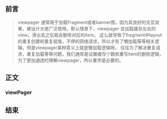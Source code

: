 
## 前言
> viewpager 通常用于加载Fragment或者banner图，因为其良好的交互效果，被设计大佬广泛使用。默认情景下，viewpager 会加载缓存左右的view。滑出去之后就会删除对应的item。
> 这么就导致了fragment中layout的重复创建和重复赋值，不停的网络请求，所以才有了懒加载等等相关逻辑，但是viewpager某种意义上就是懒加载逻辑呀。
> 往往为了解决重复请求，重复加载等等问题，我们通常是设置缓存个数和重写item的删除逻辑，为了更加通透的理解viewpager，所以重学是必要的。
## 正文
### viewPager

## 结束


